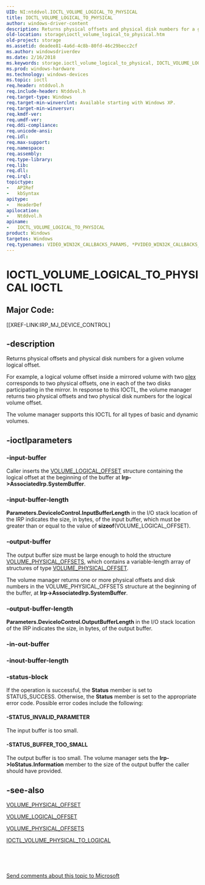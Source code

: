 ```yaml
---
UID: NI:ntddvol.IOCTL_VOLUME_LOGICAL_TO_PHYSICAL
title: IOCTL_VOLUME_LOGICAL_TO_PHYSICAL
author: windows-driver-content
description: Returns physical offsets and physical disk numbers for a given volume logical offset.
old-location: storage\ioctl_volume_logical_to_physical.htm
old-project: storage
ms.assetid: deadee81-4a6d-4c8b-80fd-46c29becc2cf
ms.author: windowsdriverdev
ms.date: 2/16/2018
ms.keywords: storage.ioctl_volume_logical_to_physical, IOCTL_VOLUME_LOGICAL_TO_PHYSICAL control code [Storage Devices], IOCTL_VOLUME_LOGICAL_TO_PHYSICAL, ntddvol/IOCTL_VOLUME_LOGICAL_TO_PHYSICAL, k307_a96f1e34-902f-4d5f-8935-96a963cfa041.xml
ms.prod: windows-hardware
ms.technology: windows-devices
ms.topic: ioctl
req.header: ntddvol.h
req.include-header: Ntddvol.h
req.target-type: Windows
req.target-min-winverclnt: Available starting with Windows XP.
req.target-min-winversvr: 
req.kmdf-ver: 
req.umdf-ver: 
req.ddi-compliance: 
req.unicode-ansi: 
req.idl: 
req.max-support: 
req.namespace: 
req.assembly: 
req.type-library: 
req.lib: 
req.dll: 
req.irql: 
topictype:
-	APIRef
-	kbSyntax
apitype:
-	HeaderDef
apilocation:
-	Ntddvol.h
apiname:
-	IOCTL_VOLUME_LOGICAL_TO_PHYSICAL
product: Windows
targetos: Windows
req.typenames: VIDEO_WIN32K_CALLBACKS_PARAMS, *PVIDEO_WIN32K_CALLBACKS_PARAMS
---
```


# IOCTL_VOLUME_LOGICAL_TO_PHYSICAL IOCTL


##  Major Code: 


[[XREF-LINK:IRP_MJ_DEVICE_CONTROL]

## -description



Returns physical offsets and physical disk numbers for a given volume logical offset. 

For example, a logical volume offset inside a mirrored volume with two <a href="https://msdn.microsoft.com/139a10e9-203b-499b-9291-8537eae9189c">plex</a> corresponds to two physical offsets, one in each of the two disks participating in the mirror. In response to this IOCTL, the volume manager returns two physical offsets and two physical disk numbers for the logical volume offset. 

The volume manager supports this IOCTL for all types of basic and dynamic volumes.




## -ioctlparameters




### -input-buffer

Caller inserts the <a href="..\ntddvol\ns-ntddvol-_volume_logical_offset.md">VOLUME_LOGICAL_OFFSET</a> structure containing the logical offset at the beginning of the buffer at <b>Irp-&gt;AssociatedIrp.SystemBuffer</b>. 


### -input-buffer-length

<b>
       Parameters.DeviceIoControl.InputBufferLength</b> in the I/O stack location of the IRP indicates the size, in bytes, of the input buffer, which must be greater than or equal to the value of <b>sizeof</b>(VOLUME_LOGICAL_OFFSET).


### -output-buffer

The output buffer size must be large enough to hold the structure <a href="..\ntddvol\ns-ntddvol-_volume_physical_offsets.md">VOLUME_PHYSICAL_OFFSETS</a>, which contains a variable-length array of structures of type <a href="..\ntddvol\ns-ntddvol-_volume_physical_offset.md">VOLUME_PHYSICAL_OFFSET</a>. 

The volume manager returns one or more physical offsets and disk numbers in the VOLUME_PHYSICAL_OFFSETS structure at the beginning of the buffer, at <b>Irp-&gt;AssociatedIrp.SystemBuffer</b>. 


### -output-buffer-length

<b>Parameters.DeviceIoControl.OutputBufferLength</b> in the I/O stack location of the IRP indicates the size, in bytes, of the output buffer.


### -in-out-buffer



<text></text>




### -inout-buffer-length



<text></text>




### -status-block

If the operation is successful, the <b>Status</b> member is set to STATUS_SUCCESS. Otherwise, the <b>Status</b> member is set to the appropriate error code. Possible error codes include the following: 






#### -STATUS_INVALID_PARAMETER

The input buffer is too small. 


#### -STATUS_BUFFER_TOO_SMALL

The output buffer is too small. The volume manager sets the <b>Irp-&gt;IoStatus.Information</b> member to the size of the output buffer the caller should have provided. 


## -see-also

<a href="..\ntddvol\ns-ntddvol-_volume_physical_offset.md">VOLUME_PHYSICAL_OFFSET</a>



<a href="..\ntddvol\ns-ntddvol-_volume_logical_offset.md">VOLUME_LOGICAL_OFFSET</a>



<a href="..\ntddvol\ns-ntddvol-_volume_physical_offsets.md">VOLUME_PHYSICAL_OFFSETS</a>



<a href="..\ntddvol\ni-ntddvol-ioctl_volume_physical_to_logical.md">IOCTL_VOLUME_PHYSICAL_TO_LOGICAL</a>



 

 

<a href="mailto:wsddocfb@microsoft.com?subject=Documentation%20feedback [storage\storage]:%20IOCTL_VOLUME_LOGICAL_TO_PHYSICAL control code%20 RELEASE:%20(2/16/2018)&amp;body=%0A%0APRIVACY STATEMENT%0A%0AWe use your feedback to improve the documentation. We don't use your email address for any other purpose, and we'll remove your email address from our system after the issue that you're reporting is fixed. While we're working to fix this issue, we might send you an email message to ask for more info. Later, we might also send you an email message to let you know that we've addressed your feedback.%0A%0AFor more info about Microsoft's privacy policy, see http://privacy.microsoft.com/en-us/default.aspx." title="Send comments about this topic to Microsoft">Send comments about this topic to Microsoft</a>

